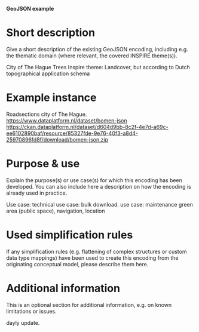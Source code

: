 
**GeoJSON example**

# Short description
Give a short description of the existing GeoJSON encoding, including e.g. 
the thematic domain (where relevant, the covered INSPIRE theme(s)).

City of The Hague Trees
Inspire theme: Landcover, but according to Dutch topographical application schema

# Example instance

Roadsections city of The Hague.
https://www.dataplatform.nl/dataset/bomen-json
https://ckan.dataplatform.nl/dataset/d604d9bb-8c2f-4e7d-a69c-ee6102890baf/resource/85327fde-9e76-40f3-a8d4-25970896fd8f/download/bomen-json.zip


# Purpose & use
Explain the purpose(s) or use case(s) for which this encoding has been developed.
You can also include here a description on how the encoding is already used 
in practice.

Use case: 
technical use case: bulk download.
use case: maintenance green area (public space), navigation, location

# Used simplification rules
If any simplification rules (e.g. flattening of complex structures or custom data type
mappings) have been used to create this encoding from the originating conceptual
model, please describe them here.

# Additional information
This is an optional section for additional information, e.g. on known limitations or
issues.

dayly update.
